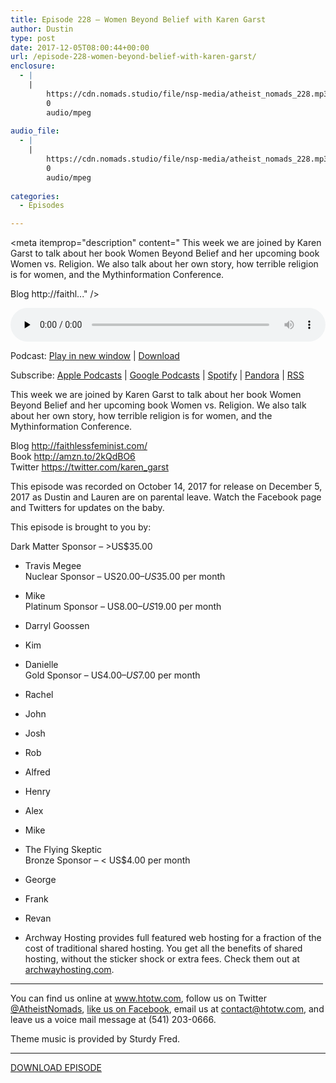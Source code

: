 ```yaml
---
title: Episode 228 – Women Beyond Belief with Karen Garst
author: Dustin
type: post
date: 2017-12-05T08:00:44+00:00
url: /episode-228-women-beyond-belief-with-karen-garst/
enclosure:
  - |
    |
        https://cdn.nomads.studio/file/nsp-media/atheist_nomads_228.mp3
        0
        audio/mpeg
        
audio_file:
  - |
    |
        https://cdn.nomads.studio/file/nsp-media/atheist_nomads_228.mp3
        0
        audio/mpeg
        
categories:
  - Episodes

---
```

<div itemscope itemtype="http://schema.org/AudioObject">
  <meta itemprop="name" content="Episode 228 &#8211; Women Beyond Belief with Karen Garst" />
  
  <meta itemprop="uploadDate" content="2017-12-05T01:00:44-07:00" />
  
  <meta itemprop="encodingFormat" content="audio/mpeg" />
  
  <meta itemprop="description" content="
This week we are joined by Karen Garst to talk about her book Women Beyond Belief and her upcoming book Women vs. Religion. We also talk about her own story, how terrible religion is for women, and the Mythinformation Conference.

Blog http://faithl..." />
  
  <meta itemprop="contentUrl" content="https://dts.podtrac.com/redirect.mp3/cdn.nomads.studio/file/nsp-media/atheist_nomads_228.mp3" />
  </p> 
  
  <div class="powerpress_player" id="powerpress_player_8491">
    <audio class="wp-audio-shortcode" id="audio-1660-235" preload="none" style="width: 100%;" controls="controls"><source type="audio/mpeg" src="https://dts.podtrac.com/redirect.mp3/cdn.nomads.studio/file/nsp-media/atheist_nomads_228.mp3?_=235" /><a href="https://dts.podtrac.com/redirect.mp3/cdn.nomads.studio/file/nsp-media/atheist_nomads_228.mp3">https://dts.podtrac.com/redirect.mp3/cdn.nomads.studio/file/nsp-media/atheist_nomads_228.mp3</a></audio>
  </div>
</div>

<p class="powerpress_links powerpress_links_mp3">
  Podcast: <a href="https://dts.podtrac.com/redirect.mp3/cdn.nomads.studio/file/nsp-media/atheist_nomads_228.mp3" class="powerpress_link_pinw" target="_blank" title="Play in new window" onclick="return powerpress_pinw('https://htotw.com/?powerpress_pinw=1660-podcast');" rel="nofollow">Play in new window</a> | <a href="https://dts.podtrac.com/redirect.mp3/cdn.nomads.studio/file/nsp-media/atheist_nomads_228.mp3" class="powerpress_link_d" title="Download" rel="nofollow" download="atheist_nomads_228.mp3">Download</a>
</p>

<p class="powerpress_links powerpress_subscribe_links">
  Subscribe: <a href="https://podcasts.apple.com/us/podcast/humanists-take-on-the-world/id530050098?mt=2&ls=1" class="powerpress_link_subscribe powerpress_link_subscribe_itunes" target="_blank" title="Subscribe on Apple Podcasts" rel="nofollow">Apple Podcasts</a> | <a href="https://www.google.com/podcasts?feed=aHR0cDovL2F0aGVpc3Rub21hZHMubGlic3luLmNvbS9yc3M%3D" class="powerpress_link_subscribe powerpress_link_subscribe_googleplay" target="_blank" title="Subscribe on Google Podcasts" rel="nofollow">Google Podcasts</a> | <a href="https://open.spotify.com/show/3LzK2xZGike6Tc1GEMtMbr?si=LieN9SNuTpq96smuaUsH8A" class="powerpress_link_subscribe powerpress_link_subscribe_spotify" target="_blank" title="Subscribe on Spotify" rel="nofollow">Spotify</a> | <a href="https://www.pandora.com/podcast/atheist-nomads/PC:10122?corr=62071012&part=ug" class="powerpress_link_subscribe powerpress_link_subscribe_pandora" target="_blank" title="Subscribe on Pandora" rel="nofollow">Pandora</a> | <a href="https://htotw.com/feed/podcast/" class="powerpress_link_subscribe powerpress_link_subscribe_rss" target="_blank" title="Subscribe via RSS" rel="nofollow">RSS</a>
</p>

  
This week we are joined by Karen Garst to talk about her book Women Beyond Belief and her upcoming book Women vs. Religion. We also talk about her own story, how terrible religion is for women, and the Mythinformation Conference.

Blog <http://faithlessfeminist.com/>  
Book <http://amzn.to/2kQdBO6>  
Twitter <https://twitter.com/karen_garst>

This episode was recorded on October 14, 2017 for release on December 5, 2017 as Dustin and Lauren are on parental leave. Watch the Facebook page and Twitters for updates on the baby.

This episode is brought to you by:

Dark Matter Sponsor – >US$35.00  
* Travis Megee  
Nuclear Sponsor – US$20.00 – US$35.00 per month  
* Mike  
Platinum Sponsor – US$8.00 – US$19.00 per month  
* Darryl Goossen  
* Kim  
* Danielle  
Gold Sponsor – US$4.00 – US$7.00 per month  
* Rachel  
* John  
* Josh  
* Rob  
* Alfred  
* Henry  
* Alex  
* Mike  
* The Flying Skeptic  
Bronze Sponsor – < US$4.00 per month  
* George  
* Frank  
* Revan

* Archway Hosting provides full featured web hosting for a fraction of the cost of traditional shared hosting. You get all the benefits of shared hosting, without the sticker shock or extra fees. Check them out at <a href="http://archwayhosting.com/" target="_blank" rel="noopener">archwayhosting.com</a>.

<hr width="500" />

You can find us online at <a href="https://www.htotw.com/" target="_blank" rel="noopener">www.htotw.com</a>, follow us on Twitter <a href="https://twitter.com/AtheistNomads" target="_blank" rel="noopener">@AtheistNomads</a>, <a href="https://htotw.com/facebook" target="_blank" rel="noopener">like us on Facebook</a>, email us at <contact@htotw.com>, and leave us a voice mail message at (541) 203-0666.

Theme music is provided by Sturdy Fred.

<hr width="”500”" />

[DOWNLOAD EPISODE][1]

 [1]: https://dts.podtrac.com/redirect.mp3/cdn.nomads.studio/file/nsp-media/atheist_nomads_228.mp3